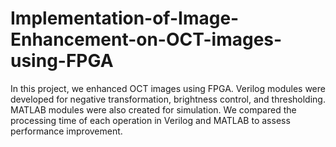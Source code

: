 # Implementation-of-Image-Enhancement-on-OCT-images-using-FPGA
In this project, we enhanced OCT images using FPGA. Verilog modules were developed for negative transformation, brightness control, and thresholding. MATLAB modules were also created for simulation. We compared the processing time of each operation in Verilog and MATLAB to assess performance improvement.
